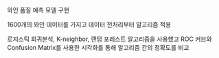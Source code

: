 와인 품질 예측 모델 구현

1600개의 와인 데이터를 가지고 데이터 전처리부터 알고리즘 적용

로지스틱 회귀분석, K-neighbor, 랜덤 포레스트 알고리즘을 사용했고 ROC 커브와 Confusion Matrix를 사용한 시각화를 통해 알고리즘 간의 정확도를 비교
